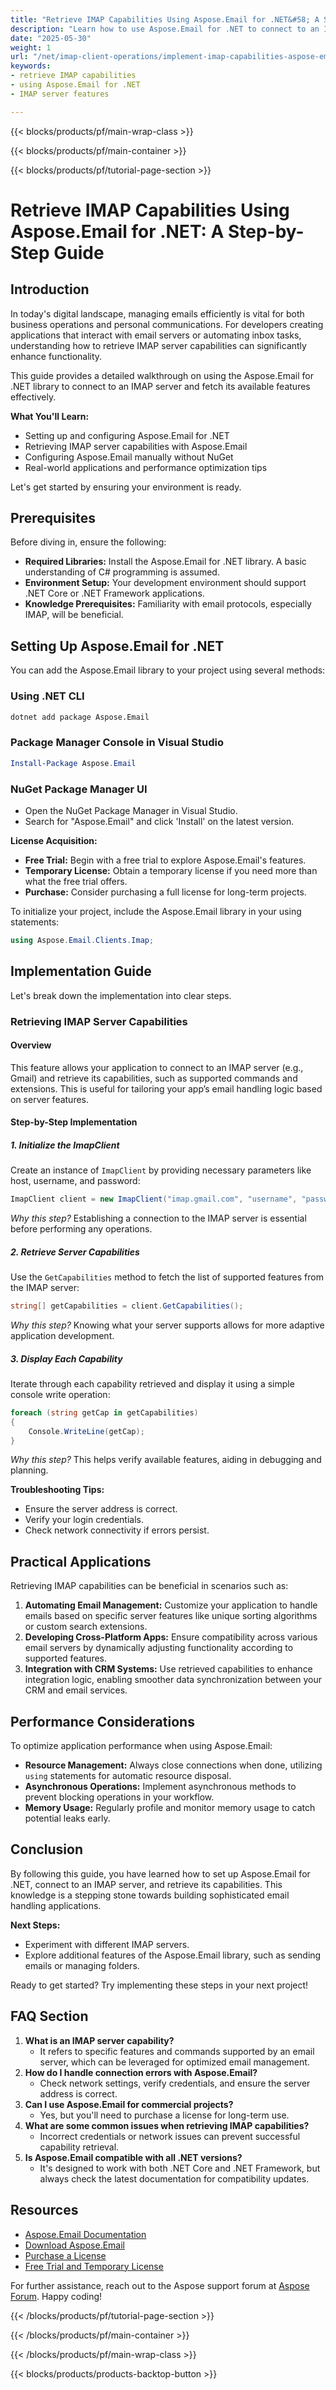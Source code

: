 ```yaml
---
title: "Retrieve IMAP Capabilities Using Aspose.Email for .NET&#58; A Step-by-Step Guide"
description: "Learn how to use Aspose.Email for .NET to connect to an IMAP server and retrieve its capabilities. Follow this comprehensive guide for seamless email management."
date: "2025-05-30"
weight: 1
url: "/net/imap-client-operations/implement-imap-capabilities-aspose-email-dotnet/"
keywords:
- retrieve IMAP capabilities
- using Aspose.Email for .NET
- IMAP server features

---
```


{{< blocks/products/pf/main-wrap-class >}}

{{< blocks/products/pf/main-container >}}

{{< blocks/products/pf/tutorial-page-section >}}
# Retrieve IMAP Capabilities Using Aspose.Email for .NET: A Step-by-Step Guide

## Introduction
In today's digital landscape, managing emails efficiently is vital for both business operations and personal communications. For developers creating applications that interact with email servers or automating inbox tasks, understanding how to retrieve IMAP server capabilities can significantly enhance functionality.

This guide provides a detailed walkthrough on using the Aspose.Email for .NET library to connect to an IMAP server and fetch its available features effectively.

**What You'll Learn:**
- Setting up and configuring Aspose.Email for .NET
- Retrieving IMAP server capabilities with Aspose.Email
- Configuring Aspose.Email manually without NuGet
- Real-world applications and performance optimization tips

Let's get started by ensuring your environment is ready.

## Prerequisites
Before diving in, ensure the following:

- **Required Libraries:** Install the Aspose.Email for .NET library. A basic understanding of C# programming is assumed.
- **Environment Setup:** Your development environment should support .NET Core or .NET Framework applications.
- **Knowledge Prerequisites:** Familiarity with email protocols, especially IMAP, will be beneficial.

## Setting Up Aspose.Email for .NET
You can add the Aspose.Email library to your project using several methods:

### Using .NET CLI
```bash
dotnet add package Aspose.Email
```

### Package Manager Console in Visual Studio
```powershell
Install-Package Aspose.Email
```

### NuGet Package Manager UI
- Open the NuGet Package Manager in Visual Studio.
- Search for "Aspose.Email" and click 'Install' on the latest version.

**License Acquisition:**
- **Free Trial:** Begin with a free trial to explore Aspose.Email's features.
- **Temporary License:** Obtain a temporary license if you need more than what the free trial offers.
- **Purchase:** Consider purchasing a full license for long-term projects.

To initialize your project, include the Aspose.Email library in your using statements:
```csharp
using Aspose.Email.Clients.Imap;
```

## Implementation Guide
Let's break down the implementation into clear steps.

### Retrieving IMAP Server Capabilities

#### Overview
This feature allows your application to connect to an IMAP server (e.g., Gmail) and retrieve its capabilities, such as supported commands and extensions. This is useful for tailoring your app’s email handling logic based on server features.

#### Step-by-Step Implementation

##### 1. Initialize the ImapClient
Create an instance of `ImapClient` by providing necessary parameters like host, username, and password:
```csharp
ImapClient client = new ImapClient("imap.gmail.com", "username", "password");
```
*Why this step?* Establishing a connection to the IMAP server is essential before performing any operations.

##### 2. Retrieve Server Capabilities
Use the `GetCapabilities` method to fetch the list of supported features from the IMAP server:
```csharp
string[] getCapabilities = client.GetCapabilities();
```
*Why this step?* Knowing what your server supports allows for more adaptive application development.

##### 3. Display Each Capability
Iterate through each capability retrieved and display it using a simple console write operation:
```csharp
foreach (string getCap in getCapabilities)
{
    Console.WriteLine(getCap);
}
```
*Why this step?* This helps verify available features, aiding in debugging and planning.

**Troubleshooting Tips:**
- Ensure the server address is correct.
- Verify your login credentials.
- Check network connectivity if errors persist.

## Practical Applications
Retrieving IMAP capabilities can be beneficial in scenarios such as:
1. **Automating Email Management:** Customize your application to handle emails based on specific server features like unique sorting algorithms or custom search extensions.
2. **Developing Cross-Platform Apps:** Ensure compatibility across various email servers by dynamically adjusting functionality according to supported features.
3. **Integration with CRM Systems:** Use retrieved capabilities to enhance integration logic, enabling smoother data synchronization between your CRM and email services.

## Performance Considerations
To optimize application performance when using Aspose.Email:
- **Resource Management:** Always close connections when done, utilizing `using` statements for automatic resource disposal.
- **Asynchronous Operations:** Implement asynchronous methods to prevent blocking operations in your workflow.
- **Memory Usage:** Regularly profile and monitor memory usage to catch potential leaks early.

## Conclusion
By following this guide, you have learned how to set up Aspose.Email for .NET, connect to an IMAP server, and retrieve its capabilities. This knowledge is a stepping stone towards building sophisticated email handling applications.

**Next Steps:**
- Experiment with different IMAP servers.
- Explore additional features of the Aspose.Email library, such as sending emails or managing folders.

Ready to get started? Try implementing these steps in your next project!

## FAQ Section
1. **What is an IMAP server capability?**
   - It refers to specific features and commands supported by an email server, which can be leveraged for optimized email management.
2. **How do I handle connection errors with Aspose.Email?**
   - Check network settings, verify credentials, and ensure the server address is correct.
3. **Can I use Aspose.Email for commercial projects?**
   - Yes, but you'll need to purchase a license for long-term use.
4. **What are some common issues when retrieving IMAP capabilities?**
   - Incorrect credentials or network issues can prevent successful capability retrieval.
5. **Is Aspose.Email compatible with all .NET versions?**
   - It's designed to work with both .NET Core and .NET Framework, but always check the latest documentation for compatibility updates.

## Resources
- [Aspose.Email Documentation](https://reference.aspose.com/email/net/)
- [Download Aspose.Email](https://releases.aspose.com/email/net/)
- [Purchase a License](https://purchase.aspose.com/buy)
- [Free Trial and Temporary License](https://releases.aspose.com/email/net/)

For further assistance, reach out to the Aspose support forum at [Aspose Forum](https://forum.aspose.com/c/email/10). Happy coding!

{{< /blocks/products/pf/tutorial-page-section >}}

{{< /blocks/products/pf/main-container >}}

{{< /blocks/products/pf/main-wrap-class >}}

{{< blocks/products/products-backtop-button >}}
